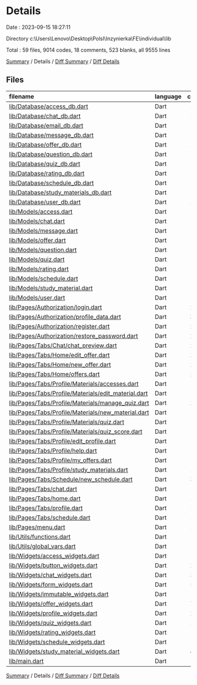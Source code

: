 # Details

Date : 2023-09-15 18:27:11

Directory c:\\Users\\Lenovo\\Desktop\\Polsl\\Inzynierka\\FE\\individual\\lib

Total : 59 files,  9014 codes, 18 comments, 523 blanks, all 9555 lines

[Summary](results.md) / Details / [Diff Summary](diff.md) / [Diff Details](diff-details.md)

## Files
| filename | language | code | comment | blank | total |
| :--- | :--- | ---: | ---: | ---: | ---: |
| [lib/Database/access_db.dart](/lib/Database/access_db.dart) | Dart | 114 | 0 | 28 | 142 |
| [lib/Database/chat_db.dart](/lib/Database/chat_db.dart) | Dart | 167 | 0 | 21 | 188 |
| [lib/Database/email_db.dart](/lib/Database/email_db.dart) | Dart | 29 | 0 | 3 | 32 |
| [lib/Database/message_db.dart](/lib/Database/message_db.dart) | Dart | 102 | 0 | 15 | 117 |
| [lib/Database/offer_db.dart](/lib/Database/offer_db.dart) | Dart | 198 | 0 | 18 | 216 |
| [lib/Database/question_db.dart](/lib/Database/question_db.dart) | Dart | 94 | 0 | 18 | 112 |
| [lib/Database/quiz_db.dart](/lib/Database/quiz_db.dart) | Dart | 81 | 0 | 12 | 93 |
| [lib/Database/rating_db.dart](/lib/Database/rating_db.dart) | Dart | 38 | 0 | 10 | 48 |
| [lib/Database/schedule_db.dart](/lib/Database/schedule_db.dart) | Dart | 76 | 0 | 15 | 91 |
| [lib/Database/study_materials_db.dart](/lib/Database/study_materials_db.dart) | Dart | 113 | 0 | 19 | 132 |
| [lib/Database/user_db.dart](/lib/Database/user_db.dart) | Dart | 152 | 0 | 12 | 164 |
| [lib/Models/access.dart](/lib/Models/access.dart) | Dart | 12 | 0 | 3 | 15 |
| [lib/Models/chat.dart](/lib/Models/chat.dart) | Dart | 22 | 0 | 4 | 26 |
| [lib/Models/message.dart](/lib/Models/message.dart) | Dart | 15 | 0 | 2 | 17 |
| [lib/Models/offer.dart](/lib/Models/offer.dart) | Dart | 20 | 0 | 3 | 23 |
| [lib/Models/question.dart](/lib/Models/question.dart) | Dart | 20 | 0 | 2 | 22 |
| [lib/Models/quiz.dart](/lib/Models/quiz.dart) | Dart | 13 | 0 | 2 | 15 |
| [lib/Models/rating.dart](/lib/Models/rating.dart) | Dart | 11 | 0 | 2 | 13 |
| [lib/Models/schedule.dart](/lib/Models/schedule.dart) | Dart | 16 | 0 | 3 | 19 |
| [lib/Models/study_material.dart](/lib/Models/study_material.dart) | Dart | 13 | 0 | 3 | 16 |
| [lib/Models/user.dart](/lib/Models/user.dart) | Dart | 21 | 0 | 2 | 23 |
| [lib/Pages/Authorization/login.dart](/lib/Pages/Authorization/login.dart) | Dart | 231 | 1 | 12 | 244 |
| [lib/Pages/Authorization/profile_data.dart](/lib/Pages/Authorization/profile_data.dart) | Dart | 320 | 0 | 10 | 330 |
| [lib/Pages/Authorization/register.dart](/lib/Pages/Authorization/register.dart) | Dart | 243 | 0 | 8 | 251 |
| [lib/Pages/Authorization/restore_password.dart](/lib/Pages/Authorization/restore_password.dart) | Dart | 247 | 1 | 10 | 258 |
| [lib/Pages/Tabs/Chat/chat_preview.dart](/lib/Pages/Tabs/Chat/chat_preview.dart) | Dart | 213 | 1 | 12 | 226 |
| [lib/Pages/Tabs/Home/edit_offer.dart](/lib/Pages/Tabs/Home/edit_offer.dart) | Dart | 232 | 1 | 8 | 241 |
| [lib/Pages/Tabs/Home/new_offer.dart](/lib/Pages/Tabs/Home/new_offer.dart) | Dart | 224 | 1 | 8 | 233 |
| [lib/Pages/Tabs/Home/offers.dart](/lib/Pages/Tabs/Home/offers.dart) | Dart | 204 | 1 | 10 | 215 |
| [lib/Pages/Tabs/Profile/Materials/accesses.dart](/lib/Pages/Tabs/Profile/Materials/accesses.dart) | Dart | 127 | 0 | 5 | 132 |
| [lib/Pages/Tabs/Profile/Materials/edit_material.dart](/lib/Pages/Tabs/Profile/Materials/edit_material.dart) | Dart | 134 | 0 | 10 | 144 |
| [lib/Pages/Tabs/Profile/Materials/manage_quiz.dart](/lib/Pages/Tabs/Profile/Materials/manage_quiz.dart) | Dart | 254 | 1 | 8 | 263 |
| [lib/Pages/Tabs/Profile/Materials/new_material.dart](/lib/Pages/Tabs/Profile/Materials/new_material.dart) | Dart | 116 | 0 | 9 | 125 |
| [lib/Pages/Tabs/Profile/Materials/quiz.dart](/lib/Pages/Tabs/Profile/Materials/quiz.dart) | Dart | 138 | 0 | 9 | 147 |
| [lib/Pages/Tabs/Profile/Materials/quiz_score.dart](/lib/Pages/Tabs/Profile/Materials/quiz_score.dart) | Dart | 73 | 1 | 5 | 79 |
| [lib/Pages/Tabs/Profile/edit_profile.dart](/lib/Pages/Tabs/Profile/edit_profile.dart) | Dart | 164 | 1 | 10 | 175 |
| [lib/Pages/Tabs/Profile/help.dart](/lib/Pages/Tabs/Profile/help.dart) | Dart | 74 | 1 | 5 | 80 |
| [lib/Pages/Tabs/Profile/my_offers.dart](/lib/Pages/Tabs/Profile/my_offers.dart) | Dart | 167 | 1 | 9 | 177 |
| [lib/Pages/Tabs/Profile/study_materials.dart](/lib/Pages/Tabs/Profile/study_materials.dart) | Dart | 125 | 0 | 8 | 133 |
| [lib/Pages/Tabs/Schedule/new_schedule.dart](/lib/Pages/Tabs/Schedule/new_schedule.dart) | Dart | 342 | 1 | 9 | 352 |
| [lib/Pages/Tabs/chat.dart](/lib/Pages/Tabs/chat.dart) | Dart | 93 | 0 | 7 | 100 |
| [lib/Pages/Tabs/home.dart](/lib/Pages/Tabs/home.dart) | Dart | 188 | 1 | 7 | 196 |
| [lib/Pages/Tabs/profile.dart](/lib/Pages/Tabs/profile.dart) | Dart | 178 | 0 | 6 | 184 |
| [lib/Pages/Tabs/schedule.dart](/lib/Pages/Tabs/schedule.dart) | Dart | 180 | 0 | 6 | 186 |
| [lib/Pages/menu.dart](/lib/Pages/menu.dart) | Dart | 111 | 1 | 6 | 118 |
| [lib/Utils/functions.dart](/lib/Utils/functions.dart) | Dart | 169 | 0 | 31 | 200 |
| [lib/Utils/global_vars.dart](/lib/Utils/global_vars.dart) | Dart | 14 | 0 | 4 | 18 |
| [lib/Widgets/access_widgets.dart](/lib/Widgets/access_widgets.dart) | Dart | 117 | 0 | 5 | 122 |
| [lib/Widgets/button_widgets.dart](/lib/Widgets/button_widgets.dart) | Dart | 299 | 0 | 8 | 307 |
| [lib/Widgets/chat_widgets.dart](/lib/Widgets/chat_widgets.dart) | Dart | 308 | 1 | 10 | 319 |
| [lib/Widgets/form_widgets.dart](/lib/Widgets/form_widgets.dart) | Dart | 566 | 0 | 14 | 580 |
| [lib/Widgets/immutable_widgets.dart](/lib/Widgets/immutable_widgets.dart) | Dart | 82 | 1 | 8 | 91 |
| [lib/Widgets/offer_widgets.dart](/lib/Widgets/offer_widgets.dart) | Dart | 728 | 0 | 14 | 742 |
| [lib/Widgets/profile_widgets.dart](/lib/Widgets/profile_widgets.dart) | Dart | 246 | 1 | 7 | 254 |
| [lib/Widgets/quiz_widgets.dart](/lib/Widgets/quiz_widgets.dart) | Dart | 147 | 0 | 5 | 152 |
| [lib/Widgets/rating_widgets.dart](/lib/Widgets/rating_widgets.dart) | Dart | 70 | 0 | 7 | 77 |
| [lib/Widgets/schedule_widgets.dart](/lib/Widgets/schedule_widgets.dart) | Dart | 79 | 0 | 3 | 82 |
| [lib/Widgets/study_material_widgets.dart](/lib/Widgets/study_material_widgets.dart) | Dart | 447 | 1 | 8 | 456 |
| [lib/main.dart](/lib/main.dart) | Dart | 37 | 0 | 5 | 42 |

[Summary](results.md) / Details / [Diff Summary](diff.md) / [Diff Details](diff-details.md)